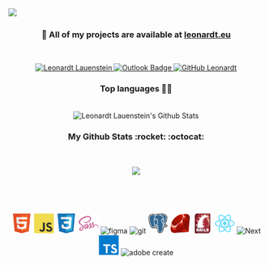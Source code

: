 <a href="https://leonardt.eu/">
  <img src="https://i.imgur.com/6xTWnDG.png">
</a>
<h3 align="center">	
  🧃 All of my projects are available at <a href="https://leonardt.eu"/>leonardt.eu</a>
</h3>
<br/>
<p>
  <p align="center">	
    <a href="https://www.linkedin.com/in/leonardtlauenstein/">
      <img alt="Leonardt Lauenstein" src="https://img.shields.io/badge/-LinkedIn-blue?style=flat-square&logo=Linkedin&logoColor=white" />
    </a>
  <a href="mailto:leonardt@outlook.com">
   <img src="https://camo.githubusercontent.com/b9cbb0fa6c31042495bcf7fb283d2bbdaaab3e26/68747470733a2f2f696d672e736869656c64732e696f2f62616467652f2d4f75746c6f6f6b2d3030373844343f7374796c653d666c61742d737175617265266c6f676f3d4d6963726f736f66742532304f75746c6f6f6b266c6f676f436f6c6f723d7768697465266c696e6b3d6d61696c746f3a6c656f6e61726474406f75746c6f6f6b2e636f6d" alt="Outlook Badge" data-canonical-src="https://img.shields.io/badge/-Outlook-0078D4?style=flat-square&amp;logo=Microsoft%20Outlook&amp;logoColor=white&amp;link=mailto:leonardt@outlook.com" style="max-width:100%;">
  </a>
  <a href="https://github.com/leovenom">
  <img src="https://camo.githubusercontent.com/f66b2dde2fa3fc83d83f750aede8003743ccf3a8/68747470733a2f2f696d672e736869656c64732e696f2f6769746875622f666f6c6c6f776572732f6c656f76656e6f6d3f6c6162656c3d666f6c6c6f77267374796c653d736f6369616c" alt="GitHub Leonardt" data-canonical-src="https://img.shields.io/github/followers/leovenom?label=follow&amp;style=social" style="max-width:100%;">
  </a>
</p>
<h3 align="center">Top languages 👅🤟</h3>
<p align="center">
  <br>
     <img align="center" src="https://github-readme-stats-git-master-leonardtlauenstein-pierdigital.vercel.app/api/top-langs/?username=leovenom" alt="Leonardt Lauenstein's Github Stats" alt="Leonardt Lauenstein's Github Status" />
</p>
 <h3 align="center">My Github Stats :rocket: :octocat:</h3>
  <br>
 <p align="center">
  <img align="center" src="https://github-readme-stats-git-master-leonardtlauenstein-pierdigital.vercel.app/api?username=leovenom&show_icons=true" />
 </p>
<p align="center">
 <a target="_blank" rel="noopener noreferrer" href="https://camo.githubusercontent.com/d65f84fc10c855ea93d97300b5e6cfe88abc38be/68747470733a2f2f6b6f6d617265762e636f6d2f67687076632f3f757365726e616d653d6c656f76656e6f6d266c6162656c3d566965777326636f6c6f723d626c7565267374796c653d706c6173746963"><img src="https://camo.githubusercontent.com/d65f84fc10c855ea93d97300b5e6cfe88abc38be/68747470733a2f2f6b6f6d617265762e636f6d2f67687076632f3f757365726e616d653d6c656f76656e6f6d266c6162656c3d566965777326636f6c6f723d626c7565267374796c653d706c6173746963" alt="" data-canonical-src="https://komarev.com/ghpvc/?username=leovenom&amp;label=Views&amp;color=blue&amp;style=plastic" style="max-width:100%;">
 </a>
 </p>
<br>
<p align="center">
  <img src="https://raw.githubusercontent.com/devicons/devicon/master/icons/html5/html5-original.svg" alt="html5" width="40" height="40" title="HTML5"/>
  <img src="https://raw.githubusercontent.com/devicons/devicon/master/icons/javascript/javascript-original.svg" alt="javascript" width="40" height="40" title="JavaScrip"/>
  <img src="https://raw.githubusercontent.com/devicons/devicon/master/icons/css3/css3-original.svg" alt="css3" width="40" height="40" title="CSS3"/>
  <img src="https://raw.githubusercontent.com/devicons/devicon/master/icons/sass/sass-original.svg" alt="sass" width="40" height="40" title="SASS"/> 
  <img src="https://www.vectorlogo.zone/logos/figma/figma-icon.svg" alt="figma" width="40" height="40" title="Figma"/>
  <img src="https://www.vectorlogo.zone/logos/git-scm/git-scm-icon.svg" alt="git" width="40" height="40" title="Git"/>
  <img src="https://raw.githubusercontent.com/devicons/devicon/master/icons/postgresql/postgresql-original.svg" alt="postgresql" width="40" height="40" title="PostgreSQL"/> 
  <img src="https://raw.githubusercontent.com/devicons/devicon/master/icons/ruby/ruby-original.svg" alt="ruby" width="40" height="40" title="Ruby"/> 
  <img src="https://raw.githubusercontent.com/devicons/devicon/master/icons/rails/rails-original-wordmark.svg" alt="rails" width="40" height="40" title="Rails"/> 
  <img src="https://raw.githubusercontent.com/devicons/devicon/master/icons/react/react-original.svg" alt="react" width="40" height="40" title="React"/>
  <img src="https://cdn.jsdelivr.net/gh/devicons/devicon/icons/nextjs/nextjs-original.svg" alt="Next" width="40" height="40" title="Next">
  <img src="https://raw.githubusercontent.com/devicons/devicon/master/icons/typescript/typescript-original.svg" alt="typescript" width="40" height="40" title="Typescript"/>
  <img src="https://seeklogo.com/images/A/adobe-creative-cloud-2020-new-logo-B6324473C2-seeklogo.com.png" alt="adobe create" width="40" height="40" title="Adobe Creative"/>
</p>
<br/>

